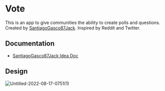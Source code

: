# Vote

This is an app to give communities the ability to create polls and questions. Created by [SantiagoGasco87Jack](https://twitch.tv/SantiagoGasco87Jack). Inspired by Reddit and Twitter.

## Documentation

- [SantiagoGasco87Jack Idea Doc](https://docs.google.com/document/d/1gNoancXu7g5OviW-X_p12_3uGG5FxkauecwxAfAPOCE/edit?usp=sharing)

## Design

![Untitled-2022-08-17-0751(1)](https://user-images.githubusercontent.com/7539372/188324437-745c02e7-c917-423c-8f56-b791f06c403a.png)
